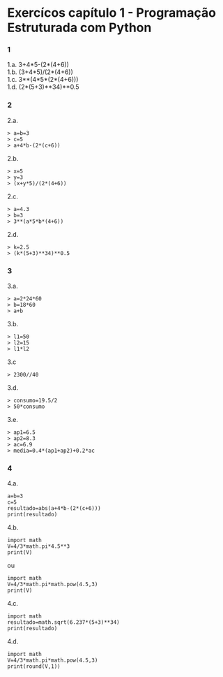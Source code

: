 # Exercícos capítulo 1 - Programação Estruturada com Python

### 1
1.a. 3+4\*5-(2\*(4+6))  
1.b. (3+4\*5)/(2\*(4+6))  
1.c. 3\*\*(4\*5\*(2\*(4+6)))  
1.d. (2\*(5+3)\*\*34)\*\*0.5  

### 2
2.a. 
```
> a=b=3
> c=5
> a+4*b-(2*(c+6))
```
2.b.
```
> x=5
> y=3
> (x+y*5)/(2*(4+6))
```
2.c.
```
> a=4.3
> b=3
> 3**(a*5*b*(4+6))
```
2.d.
```
> k=2.5
> (k*(5+3)**34)**0.5
```

### 3
3.a.
```
> a=2*24*60
> b=18*60
> a+b
```
3.b.
```
> l1=50
> l2=15
> l1*l2
```
3.c
```
> 2300//40
```
3.d.
```
> consumo=19.5/2
> 50*consumo
```
3.e.
```
> ap1=6.5
> ap2=8.3
> ac=6.9
> media=0.4*(ap1+ap2)+0.2*ac
```

### 4
4.a.
```
a=b=3
c=5
resultado=abs(a+4*b-(2*(c+6)))
print(resultado)
```
4.b.
```
import math
V=4/3*math.pi*4.5**3
print(V)
```
ou
```
import math
V=4/3*math.pi*math.pow(4.5,3)
print(V)
```
4.c.
```
import math
resultado=math.sqrt(6.237*(5+3)**34)
print(resultado)
```
4.d.
```
import math
V=4/3*math.pi*math.pow(4.5,3)
print(round(V,1))
```
